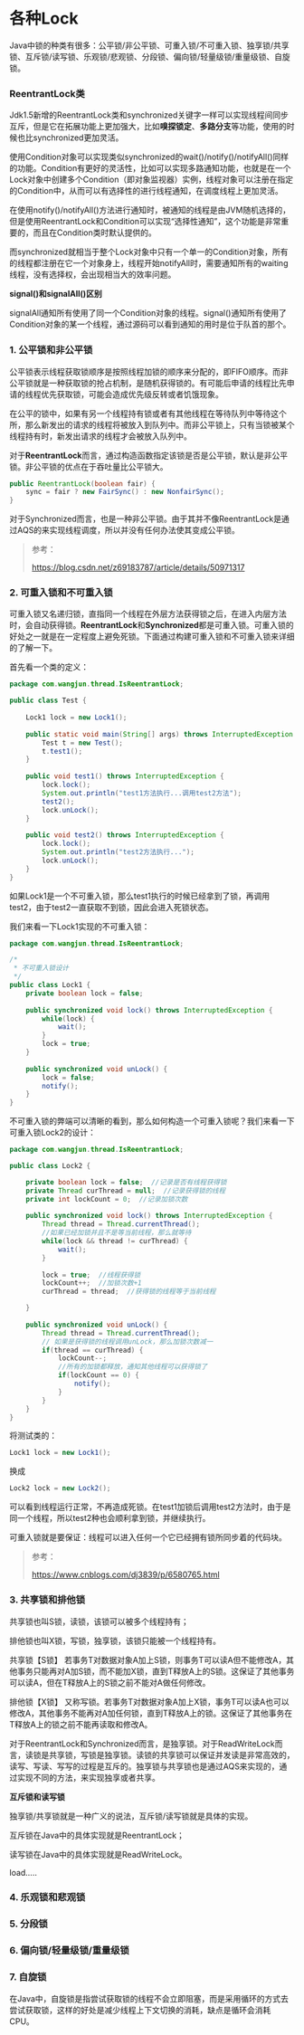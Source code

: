 # 各种Lock

Java中锁的种类有很多：公平锁/非公平锁、可重入锁/不可重入锁、独享锁/共享锁、互斥锁/读写锁、乐观锁/悲观锁、分段锁、偏向锁/轻量级锁/重量级锁、自旋锁。

### ReentrantLock类

Jdk1.5新增的ReentrantLock类和synchronized关键字一样可以实现线程间同步互斥，但是它在拓展功能上更加强大，比如**嗅探锁定**、**多路分支**等功能，使用的时候也比synchronized更加灵活。

使用Condition对象可以实现类似synchronized的wait()/notify()/notifyAll()同样的功能。Condition有更好的灵活性，比如可以实现多路通知功能，也就是在一个Lock对象中创建多个Condition（即对象监视器）实例，线程对象可以注册在指定的Condition中，从而可以有选择性的进行线程通知，在调度线程上更加灵活。

在使用notify()/notifyAll()方法进行通知时，被通知的线程是由JVM随机选择的，但是使用ReentrantLock和Condition可以实现“选择性通知”，这个功能是非常重要的，而且在Condition类时默认提供的。

而synchronized就相当于整个Lock对象中只有一个单一的Condition对象，所有的线程都注册在它一个对象身上，线程开始notifyAll时，需要通知所有的waiting线程，没有选择权，会出现相当大的效率问题。

**signal()和signalAll()区别**

signalAll通知所有使用了同一个Condition对象的线程。signal()通知所有使用了Condition对象的某一个线程，通过源码可以看到通知的用时是位于队首的那个。

### 1. 公平锁和非公平锁

公平锁表示线程获取锁顺序是按照线程加锁的顺序来分配的，即FIFO顺序。而非公平锁就是一种获取锁的抢占机制，是随机获得锁的。有可能后申请的线程比先申请的线程优先获取锁，可能会造成优先级反转或者饥饿现象。

在公平的锁中，如果有另一个线程持有锁或者有其他线程在等待队列中等待这个所，那么新发出的请求的线程将被放入到队列中。而非公平锁上，只有当锁被某个线程持有时，新发出请求的线程才会被放入队列中。

对于**ReentrantLock**而言，通过构造函数指定该锁是否是公平锁，默认是非公平锁。非公平锁的优点在于吞吐量比公平锁大。

```Java
public ReentrantLock(boolean fair) {
	sync = fair ? new FairSync() : new NonfairSync();
}
```

对于Synchronized而言，也是一种非公平锁。由于其并不像ReentrantLock是通过AQS的来实现线程调度，所以并没有任何办法使其变成公平锁。

> 参考：
>
> https://blog.csdn.net/z69183787/article/details/50971317

### 2. 可重入锁和不可重入锁

可重入锁又名递归锁，直指同一个线程在外层方法获得锁之后，在进入内层方法时，会自动获得锁。**ReentrantLock**和**Synchronized**都是可重入锁。可重入锁的好处之一就是在一定程度上避免死锁。下面通过构建可重入锁和不可重入锁来详细的了解一下。

首先看一个类的定义：

```java
package com.wangjun.thread.IsReentrantLock;

public class Test {
	
	Lock1 lock = new Lock1();
	
	public static void main(String[] args) throws InterruptedException {
		Test t = new Test();
		t.test1();
	}
	
	public void test1() throws InterruptedException {
		lock.lock();
		System.out.println("test1方法执行...调用test2方法");
		test2();
		lock.unLock();
	}
	
	public void test2() throws InterruptedException {
		lock.lock();
		System.out.println("test2方法执行...");
		lock.unLock();
	}
}
```

如果Lock1是一个不可重入锁，那么test1执行的时候已经拿到了锁，再调用test2，由于test2一直获取不到锁，因此会进入死锁状态。

我们来看一下Lock1实现的不可重入锁：

```java
package com.wangjun.thread.IsReentrantLock;

/*
 * 不可重入锁设计
 */
public class Lock1 {
	private boolean lock = false;
	
	public synchronized void lock() throws InterruptedException {
		while(lock) {
			wait();
		}
		lock = true;
	}
	
	public synchronized void unLock() {
		lock = false;
		notify();
	}
}
```

不可重入锁的弊端可以清晰的看到，那么如何构造一个可重入锁呢？我们来看一下可重入锁Lock2的设计：

```java
package com.wangjun.thread.IsReentrantLock;

public class Lock2 {

	private boolean lock = false;  //记录是否有线程获得锁
	private Thread curThread = null;  //记录获得锁的线程
	private int lockCount = 0;  //记录加锁次数
	
	public synchronized void lock() throws InterruptedException {
		Thread thread = Thread.currentThread();
		//如果已经加锁并且不是等当前线程，那么就等待
		while(lock && thread != curThread) {
			wait();
		}
		
		lock = true;  //线程获得锁
		lockCount++;  //加锁次数+1
		curThread = thread;  //获得锁的线程等于当前线程

	}
	
	public synchronized void unLock() {
		Thread thread = Thread.currentThread();
		// 如果是获得锁的线程调用unLock，那么加锁次数减一
		if(thread == curThread) {
			lockCount--;
			//所有的加锁都释放，通知其他线程可以获得锁了
			if(lockCount == 0) {
				notify();
			}
		}
	}
}
```

将测试类的：

```java
Lock1 lock = new Lock1();
```

换成

```java
Lock2 lock = new Lock2();
```

可以看到线程运行正常，不再造成死锁。在test1加锁后调用test2方法时，由于是同一个线程，所以test2种也会顺利拿到锁，并继续执行。

可重入锁就是要保证：线程可以进入任何一个它已经拥有锁所同步着的代码块。

> 参考：
>
> https://www.cnblogs.com/dj3839/p/6580765.html

### 3. 共享锁和排他锁

共享锁也叫S锁，读锁，该锁可以被多个线程持有；

排他锁也叫X锁，写锁，独享锁，该锁只能被一个线程持有。

共享锁【S锁】
若事务T对数据对象A加上S锁，则事务T可以读A但不能修改A，其他事务只能再对A加S锁，而不能加X锁，直到T释放A上的S锁。这保证了其他事务可以读A，但在T释放A上的S锁之前不能对A做任何修改。

排他锁【X锁】
又称写锁。若事务T对数据对象A加上X锁，事务T可以读A也可以修改A，其他事务不能再对A加任何锁，直到T释放A上的锁。这保证了其他事务在T释放A上的锁之前不能再读取和修改A。

对于ReentrantLock和Synchronized而言，是独享锁。对于ReadWriteLock而言，读锁是共享锁，写锁是独享锁。读锁的共享锁可以保证并发读是非常高效的，读写、写读、写写的过程是互斥的。独享锁与共享锁也是通过AQS来实现的，通过实现不同的方法，来实现独享或者共享。

**互斥锁和读写锁**

独享锁/共享锁就是一种广义的说法，互斥锁/读写锁就是具体的实现。

互斥锁在Java中的具体实现就是ReentrantLock；

读写锁在Java中的具体实现就是ReadWriteLock。



load…..



### 4. 乐观锁和悲观锁





### 5. 分段锁





### 6. 偏向锁/轻量级锁/重量级锁 



### 7. 自旋锁 

在Java中，自旋锁是指尝试获取锁的线程不会立即阻塞，而是采用循环的方式去尝试获取锁，这样的好处是减少线程上下文切换的消耗，缺点是循环会消耗CPU。





